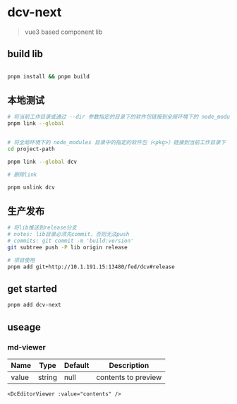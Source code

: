 # dcv-next

> vue3 based component lib

## build lib

```sh

pnpm install && pnpm build

```

## 本地测试

```sh
# 将当前工作目录或通过 --dir 参数指定的目录下的软件包链接到全局环境下的 node_modules 目录下
pnpm link --global


# 将全局环境下的 node_modules 目录中的指定的软件包（<pkg>）链接到当前工作目录下（或通过 --dir 参数指定的目录下）的 node_nodules 目录下。
cd project-path

pnpm link --global dcv

# 删除link

pnpm unlink dcv
```

## 生产发布

```sh
# 将lib推送到release分支
# notes: lib目录必须先commit，否则无法push
# commits: git commit -m 'build:version'
git subtree push -P lib origin release

# 项目使用
pnpm add git+http://10.1.191.15:13480/fed/dcv#release
```

## get started

```bash
pnpm add dcv-next
```

## useage

### md-viewer

| Name  | Type   | Default | Description         |
| ----- | ------ | ------- | ------------------- |
| value | string | null    | contents to preview |

```vue
<DcEditorViewer :value="contents" />
```
